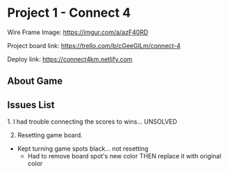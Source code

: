 <h1>
Project 1 - Connect 4
</h1>

Wire Frame Image:
https://imgur.com/a/azF40RD

Project board link:
https://trello.com/b/cGeeGILm/connect-4

Deploy link:
https://connect4km.netlify.com

<h2>
About Game
</h2>

<h2>
Issues List
</h2>
1. I had trouble connecting the scores to wins... UNSOLVED

2. Resetting game board.
- Kept turning game spots black... not resetting
    - Had to remove board spot's new color THEN replace it with original color
